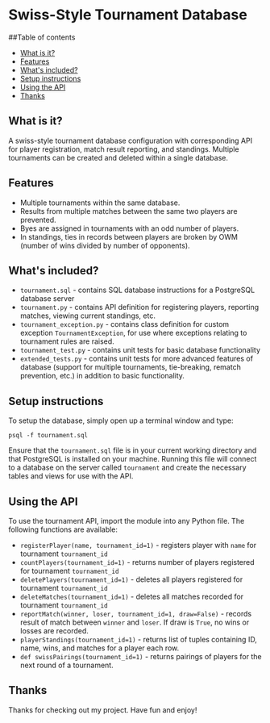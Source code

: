 # Swiss-Style Tournament Database

##Table of contents
- [What is it?](#what-is-it)
- [Features](#features)
- [What's included?](#what-s-included-)
- [Setup instructions](#setup-instructions)
- [Using the API](#using-the-api)
- [Thanks](#thanks)

## What is it?

A swiss-style tournament database configuration with corresponding API for player registration, match result reporting, and standings. Multiple tournaments can be created and deleted within a single database.

## Features

- Multiple tournaments within the same database.
- Results from multiple matches between the same two players are prevented.
- Byes are assigned in tournaments with an odd number of players.
- In standings, ties in records between players are broken by OWM (number of wins divided by number of opponents).

## What's included?
- `tournament.sql` - contains SQL database instructions for a PostgreSQL database server
- `tournament.py` - contains API definition for registering players, reporting matches, viewing current standings, etc.
- `tournament_exception.py` - contains class definition for custom exception `TournamentException`, for use where exceptions relating to tournament rules are raised.
- `tournament_test.py` - contains unit tests for basic database functionality
- `extended_tests.py` - contains unit tests for more advanced features of database (support for multiple tournaments, tie-breaking, rematch prevention, etc.) in addition to basic functionality.

## Setup instructions

To setup the database, simply open up a terminal window and type:

`psql -f tournament.sql`

Ensure that the `tournament.sql` file is in your current working directory and that PostgreSQL is installed on your machine. Running this file will connect to a database on the server called `tournament` and create the necessary tables and views for use with the API.

## Using the API

To use the tournament API, import the module into any Python file. The following functions are available:

- `registerPlayer(name, tournament_id=1)` - registers player with `name` for tournament `tournament_id`
- `countPlayers(tournament_id=1)` - returns number of players registered for tournament `tournament_id`
- `deletePlayers(tournament_id=1)` - deletes all players registered for tournament `tournament_id`
- `deleteMatches(tournament_id=1)` - deletes all matches recorded for tournament `tournament_id`
- `reportMatch(winner, loser, tournament_id=1, draw=False)` - records result of match between `winner` and `loser`. If draw is `True`, no wins or losses are recorded.
- `playerStandings(tournament_id=1)` - returns list of tuples containing ID, name, wins, and matches for a player each row.
- `def swissPairings(tournament_id=1)` - returns pairings of players for the next round of a tournament.

## Thanks
Thanks for checking out my project. Have fun and enjoy!

